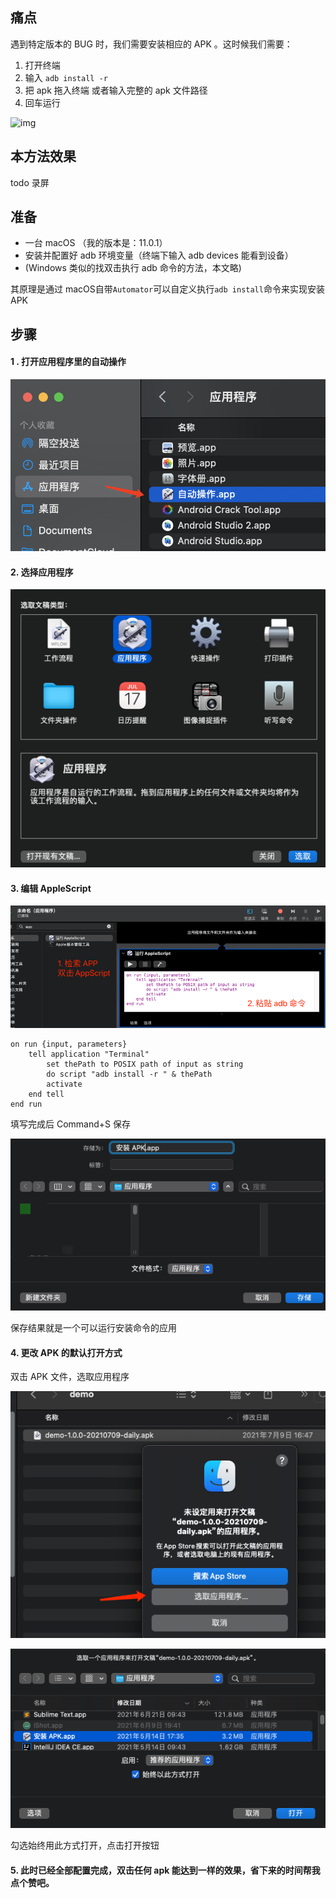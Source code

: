 ## 痛点

遇到特定版本的 BUG 时，我们需要安装相应的 APK 。这时候我们需要：

1. 打开终端
2. 输入 `adb install -r `
3. 把 apk 拖入终端 或者输入完整的 apk 文件路径
4. 回车运行

![img](http://5b0988e595225.cdn.sohucs.com/images/20180727/e4fb1efb996d4a0bbd93cbfa16668e26.gif)

## 本方法效果

todo 录屏

## 准备

- 一台 macOS （我的版本是：11.0.1）
- 安装并配置好 adb 环境变量（终端下输入  adb devices 能看到设备）
-  (Windows 类似的找双击执行 adb 命令的方法，本文略)

其原理是通过 macOS自带`Automator`可以自定义执行`adb install`命令来实现安装 APK 

## 步骤

#### 1 . 打开应用程序里的自动操作

![image-20210727225916008](img/image-20210727225916008.png)

#### 2. 选择应用程序

![image-20210728143840779](img/image-20210728143840779.png)

#### 3. 编辑 AppleScript

![image-20210728144033706](img/image-20210728144033706.png)

```
on run {input, parameters}
	tell application "Terminal"
		set thePath to POSIX path of input as string
		do script "adb install -r " & thePath
		activate
	end tell
end run
```

填写完成后 Command+S 保存

![image-20210728144155409](img/image-20210728144155409.png)

保存结果就是一个可以运行安装命令的应用

#### 4. 更改 APK 的默认打开方式

双击 APK 文件，选取应用程序

![image-20210728145422282](img/image-20210728145422282.png)

 

![image-20210728144401013](img/image-20210728144401013.png)

勾选始终用此方式打开，点击打开按钮

#### 5. 此时已经全部配置完成，双击任何 apk 能达到一样的效果，省下来的时间帮我点个赞吧。

